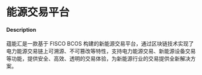 # 能源交易平台

#### Description
蕴能汇是一款基于 FISCO BCOS 构建的新能源交易平台，通过区块链技术实现了电力能源交易链上可溯源、不可篡改等特性，支持电力能源交易、新能源设备交易等功能，提供安全、高效、透明的交易体验，为新能源行业的交易提供全新解决方案。

